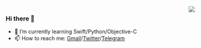 <img align="right" src="https://github-readme-stats.vercel.app/api?username=chengluffy&show_icons=true&icon_color=CE1D2D&text_color=718096&bg_color=ffffff&hide_title=true" />

### Hi there 👋

- 🌱 I’m currently learning Swift/Python/Objective-C
- 📫 How to reach me: [Gmail](mailto:chengluffy@gmail.com)/[Twitter](https://twitter.com/cheng_luffy)/[Telegram](https://t.me/chengluffy)
